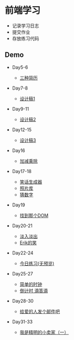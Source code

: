 # 前端学习
* 记录学习日志
* 提交作业
* 存放练习代码

## Demo
* Day5-6
    * [三种简历](https://krue1.github.io/IFE-learning/Project/resume.html) 

* Day7-8
    * [设计稿1](https://krue1.github.io/IFE-learning/Project/Day7-DesignDraft.html) 

* Day9-11
    * [设计稿2](https://krue1.github.io/IFE-learning/Project/Day9-DesignDraft.html) 

* Day12-15
    * [设计稿3](https://krue1.github.io/IFE-learning/Project/Day12-DesignDraft.html) 

* Day16
    * [加减乘除](https://krue1.github.io/IFE-learning/Sundries/Day16/Day16.html) 

* Day17-18
    * [笑话生成器](https://krue1.github.io/IFE-learning/Sundries/Day17-18/笑话生成器/index.html) 
    * [照片库](https://krue1.github.io/IFE-learning/Sundries/Day17-18/gallery-start/index.html) 
    * [猜数字](https://krue1.github.io/IFE-learning/Sundries/Day17-18/numberGuessing.html) 

* Day19
    * [找到那个DOM](https://krue1.github.io/IFE-learning/Sundries/Day19/findElements.html) 

* Day20-21
    * [淡入淡出](https://krue1.github.io/IFE-learning/Sundries/Day20-21/Fade.html) 
    * [Erik的笑](https://krue1.github.io/IFE-learning/Sundries/Day20-21/Smile.html) 

* Day22-24
    * [今日练习(无预览)](https://github.com/Krue1/IFE-learning/tree/master/Sundries/Day22-24) 

* Day25-27
    * [简单的时钟](https://krue1.github.io/IFE-learning/Sundries/Day25-27/Clock.html) 
    * [倒计时 滴答滴](https://krue1.github.io/IFE-learning/Sundries/Day25-27/Date.html) 

* Day28-30
    * [给爱的人发个邮件吧](https://krue1.github.io/IFE-learning/Sundries/Day28-30/Email.html) 

* Day31-33
    * [我是精明的小卖家（一）](https://krue1.github.io/IFE-learning/Sundries/Day31-33/Seller(complex).html) 